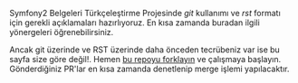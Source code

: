 
Symfony2 Belgeleri Türkçeleştirme Projesinde *git* kullanımı
ve *rst* formatı için gerekli açıklamaları hazırlıyoruz. En kısa 
zamanda buradan ilgili yönergeleri öğrenebilirsiniz.

Ancak git üzerinde ve RST üzerinde daha önceden tecrübeniz var ise
bu sayfa size göre değil!. Hemen [bu repoyu forklayın](http://github.com/symfony-tr/symfony-docs/tree/2.0/)
ve çalışmaya başlayın. Gönderdiğiniz PR'lar en kısa zamanda denetlenip 
merge işlemi yapılacaktır.


